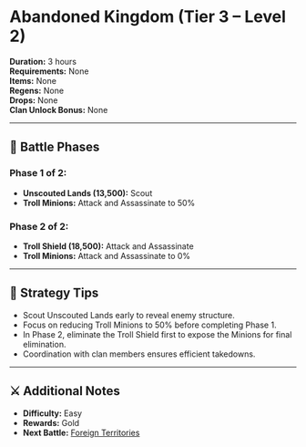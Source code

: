 # Abandoned Kingdom (Tier 3 – Level 2)

**Duration:** 3 hours  
**Requirements:** None  
**Items:** None  
**Regens:** None  
**Drops:** None  
**Clan Unlock Bonus:** None

---

## 🧪 Battle Phases

### Phase 1 of 2:
- **Unscouted Lands (13,500):** Scout  
- **Troll Minions:** Attack and Assassinate to 50%

### Phase 2 of 2:
- **Troll Shield (18,500):** Attack and Assassinate  
- **Troll Minions:** Attack and Assassinate to 0%

---

## 🧭 Strategy Tips

- Scout Unscouted Lands early to reveal enemy structure.  
- Focus on reducing Troll Minions to 50% before completing Phase 1.  
- In Phase 2, eliminate the Troll Shield first to expose the Minions for final elimination.  
- Coordination with clan members ensures efficient takedowns.

---

## ⚔️ Additional Notes

- **Difficulty:** Easy  
- **Rewards:** Gold  
- **Next Battle:** [Foreign Territories](foreign-territories.md)

